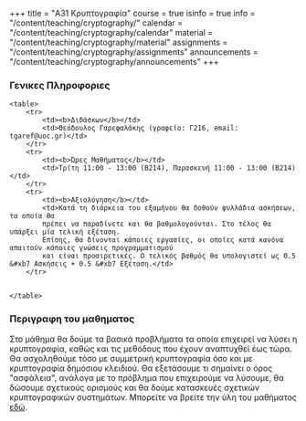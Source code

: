 +++
title = "Α31 Κρυπτογραφία"
course = true
isinfo = true
info = "/content/teaching/cryptography/"
calendar = "/content/teaching/cryptography/calendar"
material = "/content/teaching/cryptography/material"
assignments = "/content/teaching/cryptography/assignments"
announcements = "/content/teaching/cryptography/announcements"
+++

### Γενικες Πληροφοριες

~~~
<table>
	<tr>
		<td><b>Διδάσκων</b></td>
		<td>Θεόδουλος Γαρεφαλάκης (γραφείο: Γ216, email: tgaref@uoc.gr)</td>
	</tr>
	<tr> 
		<td><b>Ώρες Μαθήματος</b></td>
		<td>Τρίτη 11:00 - 13:00 (Β214), Παρασκευή 11:00 - 13:00 (Β214)</td>
	</tr>
	<tr>
		<td><b>Αξιολόγηση</b></td>
		<td>Κατά τη διάρκεια του εξαμήνου θα δοθούν φυλλάδια ασκήσεων, τα οποία θα 
		πρέπει να παραδίνετε και θα βαθμολογούνται. Στο τέλος θα υπάρξει μία τελική εξέταση.
		Επίσης, θα δίνονται κάποιες εργασίες, οι οποίες κατά κανόνα απαιτούν κάποιες γνώσεις προγραμματισμού
		και είναι προαιρετικές. Ο τελικός βαθμός θα υπολογιστεί ως 0.5 &#xb7 Ασκήσεις + 0.5 &#xb7 Εξέταση.</td>
	</tr>
  

</table>
~~~

### Περιγραφη του μαθηματος
Στο μάθημα θα δούμε τα βασικά προβλήματα τα οποία επιχειρεί να λύσει η κρυπτογραφία, καθώς και 
τις μεθόδους που έχουν αναπτυχθεί έως τώρα. Θα ασχοληθούμε τόσο με συμμετρική κρυπτογραφία όσο και
με κρυπτογραφία δημόσιου κλειδιού. Θα εξετάσουμε τι σημαίνει ο όρος "ασφάλεια", ανάλογα με το 
πρόβλημα που επιχειρούμε να λύσουμε, θα δώσουμε σχετικούς ορισμούς και θα δούμε κατασκευές σχετικών
κρυπτογραφικών συστημάτων. Μπορείτε να βρείτε την ύλη του μαθήματος [εδώ](./syllabus.pdf).
